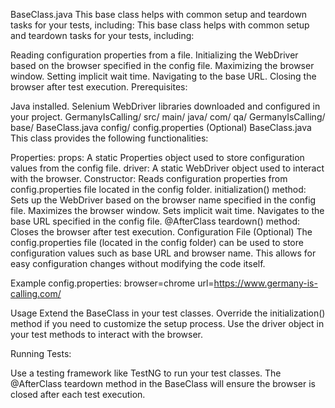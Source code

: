 BaseClass.java
This base class helps with common setup and teardown tasks for your tests, including:
This base class helps with common setup and teardown tasks for your tests, including:

Reading configuration properties from a file.
Initializing the WebDriver based on the browser specified in the config file.
Maximizing the browser window.
Setting implicit wait time.
Navigating to the base URL.
Closing the browser after test execution.
Prerequisites:

Java installed.
Selenium WebDriver libraries downloaded and configured in your project.
GermanyIsCalling/
   src/
      main/
         java/
            com/
               qa/
                  GermanyIsCalling/
                     base/
                        BaseClass.java
                     config/
                        config.properties (Optional)
BaseClass.java
This class provides the following functionalities:

Properties:
props: A static Properties object used to store configuration values from the config file.
driver: A static WebDriver object used to interact with the browser.
Constructor:
Reads configuration properties from config.properties file located in the config folder.
initialization() method:
Sets up the WebDriver based on the browser name specified in the config file.
Maximizes the browser window.
Sets implicit wait time.
Navigates to the base URL specified in the config file.
@AfterClass teardown() method:
Closes the browser after test execution.
Configuration File (Optional)
The config.properties file (located in the config folder) can be used to store configuration values such as base URL and browser name. This allows for easy configuration changes without modifying the code itself.

Example config.properties:
browser=chrome
url=https://www.germany-is-calling.com/

Usage
Extend the BaseClass in your test classes.
Override the initialization() method if you need to customize the setup process.
Use the driver object in your test methods to interact with the browser.

Running Tests:

Use a testing framework like TestNG to run your test classes. The @AfterClass teardown method in the BaseClass will ensure the browser is closed after each test execution.
